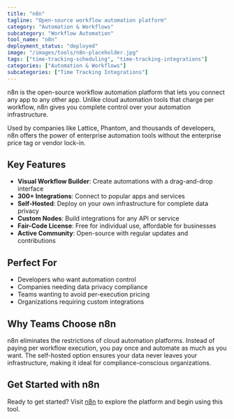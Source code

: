 ```yaml
---
title: "n8n"
tagline: "Open-source workflow automation platform"
category: "Automation & Workflows"
subcategory: "Workflow Automation"
tool_name: "n8n"
deployment_status: "deployed"
image: "/images/tools/n8n-placeholder.jpg"
tags: ["time-tracking-scheduling", "time-tracking-integrations"]
categories: ["Automation & Workflows"]
subcategories: ["Time Tracking Integrations"]
---
```

n8n is the open-source workflow automation platform that lets you connect any app to any other app. Unlike cloud automation tools that charge per workflow, n8n gives you complete control over your automation infrastructure.

Used by companies like Lattice, Phantom, and thousands of developers, n8n offers the power of enterprise automation tools without the enterprise price tag or vendor lock-in.

## Key Features
- **Visual Workflow Builder**: Create automations with a drag-and-drop interface
- **300+ Integrations**: Connect to popular apps and services
- **Self-Hosted**: Deploy on your own infrastructure for complete data privacy
- **Custom Nodes**: Build integrations for any API or service
- **Fair-Code License**: Free for individual use, affordable for businesses
- **Active Community**: Open-source with regular updates and contributions

## Perfect For
- Developers who want automation control
- Companies needing data privacy compliance
- Teams wanting to avoid per-execution pricing
- Organizations requiring custom integrations

## Why Teams Choose n8n
n8n eliminates the restrictions of cloud automation platforms. Instead of paying per workflow execution, you pay once and automate as much as you want. The self-hosted option ensures your data never leaves your infrastructure, making it ideal for compliance-conscious organizations.

## Get Started with n8n

Ready to get started? Visit [n8n](https://n8n.io) to explore the platform and begin using this tool.


